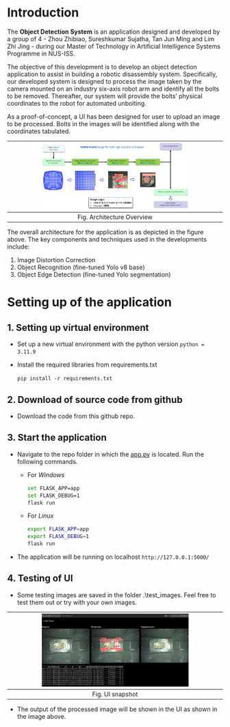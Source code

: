 # Introduction
The **Object Detection System** is an application designed and developed by a group of 4 - Zhou Zhibiao, Sureshkumar Sujatha, Tan Jun Ming and Lim Zhi Jing - during our Master of Technology in Artificial Intelligence Systems Programme in NUS-ISS. 

The objective of this development is to develop an object detection application to assist in building a robotic disassembly system. Specifically, our developed system is designed to process the image taken by the camera mounted on an industry six-axis robot arm and identify all the bolts to be removed. Thereafter, our system will provide the bolts’ physical coordinates to the robot for automated unbolting.

As a proof-of-concept, a UI has been designed for user to upload an image to be processed. Bolts in the images will be identified along with the coordinates tabulated. 

| <img src="img/sys_architecture.png" alt="Overall System Process Flow" style="width: 70%;">|
|:-----------------------------------:|
| Fig. Architecture Overview |

The overall architecture for the application is as depicted in the figure above. The key components and techniques used in the developments include:
1. Image Distortion Correction
2. Object Recognition (fine-tuned Yolo v8 base)
3. Object Edge Detection (fine-tuned Yolo segmentation)

# Setting up of the application


## 1. Setting up virtual environment

- Set up a new virtual environment with the python version `python = 3.11.9`
- Install the required libraries from requirements.txt
    
    `pip install -r requirements.txt`
    

## 2. Download of source code from github

- Download the code from this github repo.
        

## 3. Start the application

- Navigate to the repo folder in which the [app.py](http://app.py) is located. Run the following commands.
    - For *Windows*
        
        ```bash
        set FLASK_APP=app
        set FLASK_DEBUG=1
        flask run
        ```
        
    - For *Linux*
        
        ```bash
        export FLASK_APP=app
        export FLASK_DEBUG=1
        flask run
        ```
        
- The application will be running on localhost `http://127.0.0.1:5000/`

## 4. Testing of UI

- Some testing images are saved in the folder .\test_images. Feel free to test them out or try with your own images. 

| <img src="img/ui.png" alt="Sample UI" style="width: 70%;">|
|:-----------------------------------:|
| Fig. UI snapshot |

- The output of the processed image will be shown in the UI as shown in the image above.